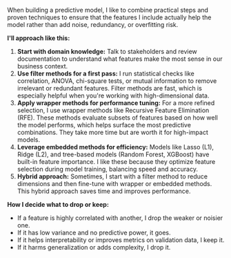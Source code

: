 When building a predictive model, I like to combine practical steps and proven techniques to ensure that the features I include actually help the model rather than add noise, redundancy, or overfitting risk.

**I'll approach like this:**

1. **Start with domain knowledge:** Talk to stakeholders and review documentation to understand what features make the most sense in our business context.
2. **Use filter methods for a first pass:** I run statistical checks like correlation, ANOVA, chi-square tests, or mutual information to remove irrelevant or redundant features. Filter methods are fast, which is especially helpful when you're working with high-dimensional data.
3. **Apply wrapper methods for performance tuning:** For a more refined selection, I use wrapper methods like Recursive Feature Elimination (RFE). These methods evaluate subsets of features based on how well the model performs, which helps surface the most predictive combinations. They take more time but are worth it for high-impact models.
4. **Leverage embedded methods for efficiency:** Models like Lasso (L1), Ridge (L2), and tree-based models (Random Forest, XGBoost) have built-in feature importance. I like these because they optimize feature selection during model training, balancing speed and accuracy.
5. **Hybrid approach:** Sometimes, I start with a filter method to reduce dimensions and then fine-tune with wrapper or embedded methods. This hybrid approach saves time and improves performance.

**How I decide what to drop or keep:**

- If a feature is highly correlated with another, I drop the weaker or noisier one.
- If it has low variance and no predictive power, it goes.
- If it helps interpretability or improves metrics on validation data, I keep it.
- If it harms generalization or adds complexity, I drop it. 